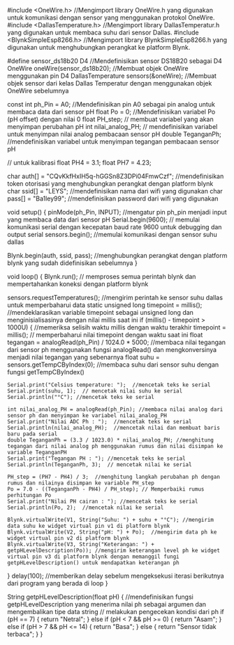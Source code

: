 #include <OneWire.h> //Mengimport library OneWire.h yang digunakan untuk komunikasi dengan sensor yang menggunakan protokol OneWire.
#include <DallasTemperature.h>  //Mengimport library DallasTemperatur.h yang digunakan untuk membaca suhu dari sensor Dallas.
#include <BlynkSimpleEsp8266.h> //Mengimport library BlynkSimpleEsp8266.h yang digunakan untuk menghubungkan perangkat ke platform Blynk.


#define sensor_ds18b20 D4 //Mendefinisikan sensor DS18B20 sebagai D4
OneWire oneWire(sensor_ds18b20);  //Membuat objek OneWire menggunakan pin D4
DallasTemperature sensors(&oneWire);  //Membuat objek sensor dari kelas Dallas Temperatur dengan menggunakan objek OneWire sebelumnya

const int ph_Pin = A0; //Mendefinisikan pin A0 sebagai pin analog untuk membaca data dari sensor pH
float Po = 0; //Mendefinisikan variabel Po (pH offset) dengan nilai 0
float PH_step;  // membuat variabel yang akan menyimpan perubahan pH
int nilai_analog_PH;  // mendefinisikan variabel untuk menyimpan nilai analog pembacaan sensor pH
double TeganganPh;  //mendefinisikan variabel untuk menyimpan tegangan pembacaan sensor pH

// untuk kalibrasi
float PH4 = 3.1;
float PH7 = 4.23;

char auth[] = "CQvKkfHxIH5q-hGGSn8Z3DPi04FmwCzf"; //mendefinisikan token otorisasi yang menghubungkan perangkat dengan platform blynk
char ssid[] = "LEYS"; //mendefinisikan nama dari wifi yang digunakan
char pass[] = "Ba1ley99"; //mendefinisikan password dari wifi yang digunakan

void setup() {
  pinMode(ph_Pin, INPUT); //mengatur pin ph_pin menjadi input yang membaca data dari sensor pH
  Serial.begin(9600); // memulai komunikasi serial dengan kecepatan baud rate 9600 untuk debugging dan output serial
  sensors.begin();  //memulai komunikasi dengan sensor suhu dallas

  Blynk.begin(auth, ssid, pass);  //menghubungkan perangkat dengan platform blynk yang sudah didefinisikan sebelumnya
}

void loop() {
  Blynk.run();  // memproses semua perintah blynk dan mempertahankan koneksi dengan platform blynk

  sensors.requestTemperatures();  //mengirim perintah ke sensor suhu dallas untuk memperbaharui data
  static unsigned long timepoint = millis();  //mendeklarasikan variable timepoint sebagai unsigned long dan menginisialisasinya dengan nilai millis saat ini
  if (millis() - timepoint > 1000U) { //memeriksa selisih waktu millis dengan waktu terakhir
    timepoint = millis(); // memperbaharui nilai timepoint dengan waktu saat ini
    float tegangan = analogRead(ph_Pin) / 1024.0 * 5000;  //membaca nilai tegangan dari sensor ph menggunakan fungsi analogRead() dan mengkonversinya menjadi nilai tegangan yang sebenarnya
    float suhu = sensors.getTempCByIndex(0);  //membaca suhu dari sensor suhu dengan fungsi getTempCByIndex()

    Serial.print("Celsius temperature: ");  //mencetak teks ke serial
    Serial.print(suhu, 1);  // mencetak nilai suhu ke serial
    Serial.println("°C"); //mencetak teks ke serial

    int nilai_analog_PH = analogRead(ph_Pin); //membaca nilai analog dari sensor ph dan menyimpan ke variabel nilai_analog_PH
    Serial.print("Nilai ADC Ph : ");  //mencetak teks ke serial
    Serial.println(nilai_analog_PH);  //mencetak nilai dan membuat baris baru pada serial
    double TeganganPh = (3.3 / 1023.0) * nilai_analog_PH; //menghitung tegangan dari nilai analog ph menggunakan rumus dan nilai disimpan ke variable TeganganPH
    Serial.print("Tegangan PH : "); //mencetak teks ke serial
    Serial.println(TeganganPh, 3);  // mencetak nilai ke serial

    PH_step = (PH7 - PH4) / 3;  //menghitung langkah perubahan ph dengan rumus dan nilainya disimpan ke variable PH_step
    Po = 7.0 - ((TeganganPh - PH4) / PH_step); // Memperbaiki rumus perhitungan Po
    Serial.print("Nilai PH cairan : "); //mencetak teks ke serial
    Serial.println(Po, 2);  //mencetak nilai ke serial

    Blynk.virtualWrite(V1, String("Suhu: ") + suhu + "°C"); //mengirim data suhu ke widget virtual pin v1 di platform blynk
    Blynk.virtualWrite(V2, String("pH: ") + Po);  //mengirim data ph ke widget virtual pin v2 di platform blynk
    Blynk.virtualWrite(V3, String("Keterangan: ") + getpHLevelDescription(Po)); //mengirim keterangan level ph ke widget virtual pin v3 di platform blynk dengan memanggil fungi getpHLevelDescription() untuk mendapatkan keterangan ph 
  }
  delay(100); //memberikan delay sebelum mengeksekusi iterasi berikutnya dari program yang berada di loop
}

String getpHLevelDescription(float pH) {  //mendefinisikan fungsi getpHLevelDescription yang menerima nilai ph sebagai argumen dan mengembalikan tipe data string
  // melakukan pengecekan kondisi dari ph
  if (pH == 7) {
    return "Netral";
  } else if (pH < 7 && pH >= 0) {
    return "Asam";
  } else if (pH > 7 && pH <= 14) {
    return "Basa";
  } else {
    return "Sensor tidak terbaca";
  }
}
